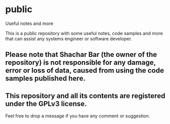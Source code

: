 # public
Useful notes and more

This is a public repository with some useful notes, code samples and more that can assist any systems engineer or software developer.

## Please note that Shachar Bar (the owner of the repository) is not responsible for any damage, error or loss of data, caused from using the code samples published here.

## This repository and all its contents are registered under the GPLv3 license.

Feel free to drop a message if you have any comment or suggestion. 
